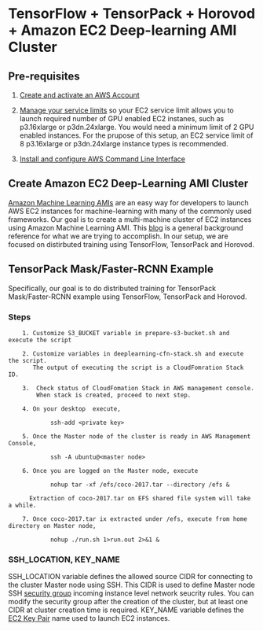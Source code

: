 # TensorFlow + TensorPack + Horovod + Amazon EC2 Deep-learning AMI Cluster

## Pre-requisites
1. [Create and activate an AWS Account](https://aws.amazon.com/premiumsupport/knowledge-center/create-and-activate-aws-account/)

2. [Manage your service limits](https://aws.amazon.com/premiumsupport/knowledge-center/manage-service-limits/) so your EC2 service limit allows you to launch required number of GPU enabled EC2 instanes, such as p3.16xlarge or p3dn.24xlarge. You would need a minimum limit of 2 GPU enabled instances. For the prupose of this setup, an EC2 service limit of 8 p3.16xlarge or p3dn.24xlarge instance types is recommended.

3. [Install and configure AWS Command Line Interface](https://docs.aws.amazon.com/cli/latest/userguide/cli-chap-welcome.html)

## Create Amazon EC2 Deep-Learning AMI Cluster

[Amazon Machine Learning AMIs](https://aws.amazon.com/machine-learning/amis/) are an easy way for developers to launch AWS EC2 instances for machine-learning with many of the commonly used frameworks. Our goal is to create a multi-machine cluster of EC2 instances using Amazon Machine Learning AMI. This [blog](https://aws.amazon.com/blogs/machine-learning/scalable-multi-node-deep-learning-training-using-gpus-in-the-aws-cloud/) is a general background reference for what we are trying to accomplish. In our setup, we are focused on distirbuted training using TensorFlow, TensorPack and Horovod.

## TensorPack Mask/Faster-RCNN Example

Specifically, our goal is to do distributed training for TensorPack Mask/Faster-RCNN example using TensorFlow, TensorPack and Horovod.

### Steps

        1. Customize S3_BUCKET variable in prepare-s3-bucket.sh and execute the script
  
        2. Customize variables in deeplearning-cfn-stack.sh and execute the script. 
           The output of executing the script is a CloudFomration Stack ID.

        3.  Check status of CloudFomation Stack in AWS management console. 
            When stack is created, proceed to next step.

        4. On your desktop  execute, 
        
                ssh-add <private key>

        5. Once the Master node of the cluster is ready in AWS Management Console, 

                ssh -A ubuntu@<master node>

        6. Once you are logged on the Master node, execute 

                nohup tar -xf /efs/coco-2017.tar --directory /efs &

          Extraction of coco-2017.tar on EFS shared file system will take a while.
        
        7. Once coco-2017.tar ix extracted under /efs, execute from home directory on Master node, 
                        
                nohup ./run.sh 1>run.out 2>&1 &

### SSH_LOCATION, KEY_NAME

SSH_LOCATION variable defines the allowed source CIDR for connecting to the cluster Master node using SSH. This CIDR is used to define Master node SSH [security group](https://docs.aws.amazon.com/AWSEC2/latest/UserGuide/using-network-security.html) incoming instance level network seucrity rules. You can modify the security group after the creation of the cluster, but at least one CIDR at cluster creation time is required. KEY_NAME variable defines the [EC2 Key Pair](https://docs.aws.amazon.com/AWSEC2/latest/UserGuide/ec2-key-pairs.html) name used to launch EC2 instances.

